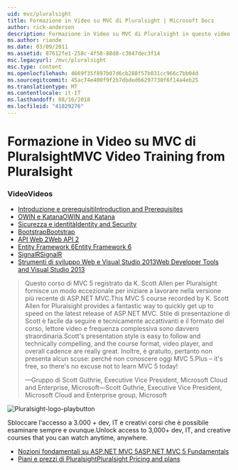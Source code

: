 ```yaml
---
uid: mvc/pluralsight
title: Formazione in Video su MVC di Pluralsight | Microsoft Docs
author: rick-anderson
description: Formazione in Video su MVC di Pluralsight in questo video di formazione gratuito otterrà è attivo e in esecuzione con ASP.NET MVC. Viene descritto come tutti gli elementi di configurazione di una soluzione di sviluppo...
ms.author: riande
ms.date: 03/09/2011
ms.assetid: 87612fe1-258c-4f50-88d8-c3047dec3f14
msc.legacyurl: /mvc/pluralsight
msc.type: content
ms.openlocfilehash: 4669f35f897b07d6cb288f57b031cc966c7bb04d
ms.sourcegitcommit: 45ac74e400f9f2b7dbded66297730f6f14a4eb25
ms.translationtype: MT
ms.contentlocale: it-IT
ms.lasthandoff: 08/16/2018
ms.locfileid: "41829276"
---
```

<a name="mvc-video-training-from-pluralsight"></a><span data-ttu-id="2b95f-104">Formazione in Video su MVC di Pluralsight</span><span class="sxs-lookup"><span data-stu-id="2b95f-104">MVC Video Training from Pluralsight</span></span>
====================
### <a name="videos"></a><span data-ttu-id="2b95f-105">Video</span><span class="sxs-lookup"><span data-stu-id="2b95f-105">Videos</span></span>

- [<span data-ttu-id="2b95f-106">Introduzione e prerequisiti</span><span class="sxs-lookup"><span data-stu-id="2b95f-106">Introduction and Prerequisites</span></span>](https://pluralsight.com/training/Player?author=scott-allen&name=aspdotnet-mvc5-fundamentals-m1-introduction&mode=live&clip=0&course=aspdotnet-mvc5-fundamentals)
- [<span data-ttu-id="2b95f-107">OWIN e Katana</span><span class="sxs-lookup"><span data-stu-id="2b95f-107">OWIN and Katana</span></span>](https://pluralsight.com/training/Player?author=scott-allen&name=aspdotnet-mvc5-fundamentals-m2-katana&mode=live&clip=0&course=aspdotnet-mvc5-fundamentals)
- [<span data-ttu-id="2b95f-108">Sicurezza e identità</span><span class="sxs-lookup"><span data-stu-id="2b95f-108">Identity and Security</span></span>](https://pluralsight.com/training/Player?author=scott-allen&name=aspdotnet-mvc5-fundamentals-m3-identity&mode=live&clip=0&course=aspdotnet-mvc5-fundamentals)
- [<span data-ttu-id="2b95f-109">Bootstrap</span><span class="sxs-lookup"><span data-stu-id="2b95f-109">Bootstrap</span></span>](https://pluralsight.com/training/Player?author=scott-allen&name=aspdotnet-mvc5-fundamentals-m4-bootstrap&mode=live&clip=0&course=aspdotnet-mvc5-fundamentals)
- [<span data-ttu-id="2b95f-110">API Web 2</span><span class="sxs-lookup"><span data-stu-id="2b95f-110">Web API 2</span></span>](https://pluralsight.com/training/Player?author=scott-allen&name=aspdotnet-mvc5-fundamentals-m5-webapi2&mode=live&clip=0&course=aspdotnet-mvc5-fundamentals)
- [<span data-ttu-id="2b95f-111">Entity Framework 6</span><span class="sxs-lookup"><span data-stu-id="2b95f-111">Entity Framework 6</span></span>](https://pluralsight.com/training/Player?author=scott-allen&name=aspdotnet-mvc5-fundamentals-m6-ef6&mode=live&clip=0&course=aspdotnet-mvc5-fundamentals)
- [<span data-ttu-id="2b95f-112">SignalR</span><span class="sxs-lookup"><span data-stu-id="2b95f-112">SignalR</span></span>](https://pluralsight.com/training/Player?author=scott-allen&name=aspdotnet-mvc5-fundamentals-m7-signalr&mode=live&clip=0&course=aspdotnet-mvc5-fundamentals)
- [<span data-ttu-id="2b95f-113">Strumenti di sviluppo Web e Visual Studio 2013</span><span class="sxs-lookup"><span data-stu-id="2b95f-113">Web Developer Tools and Visual Studio 2013</span></span>](https://pluralsight.com/training/Player?author=scott-allen&name=aspdotnet-mvc5-fundamentals-m8-visualstudio&mode=live&clip=0&course=aspdotnet-mvc5-fundamentals)

> <span data-ttu-id="2b95f-114">Questo corso di MVC 5 registrato da K. Scott Allen per Pluralsight fornisce un modo eccezionale per iniziare a lavorare nella versione più recente di ASP.NET MVC.</span><span class="sxs-lookup"><span data-stu-id="2b95f-114">This MVC 5 course recorded by K. Scott Allen for Pluralsight provides a fantastic way to quickly get up to speed on the latest release of ASP.NET MVC.</span></span> <span data-ttu-id="2b95f-115">Stile di presentazione di Scott è facile da seguire e tecnicamente accattivanti e il formato del corso, lettore video e frequenza complessiva sono davvero straordinaria.</span><span class="sxs-lookup"><span data-stu-id="2b95f-115">Scott's presentation style is easy to follow and technically compelling, and the course format, video player, and overall cadence are really great.</span></span> <span data-ttu-id="2b95f-116">Inoltre, è gratuito, pertanto non presenta alcun scuse: perché non conoscere oggi MVC 5.</span><span class="sxs-lookup"><span data-stu-id="2b95f-116">Plus – it's free, so there's no excuse not to learn MVC 5 today!</span></span>
>
> <span data-ttu-id="2b95f-117">&mdash;Gruppo di Scott Guthrie, Executive Vice President, Microsoft Cloud and Enterprise, Microsoft</span><span class="sxs-lookup"><span data-stu-id="2b95f-117">&mdash;Scott Guthrie, Executive Vice President, Microsoft Cloud and Enterprise group, Microsoft</span></span>

![Pluralsight-logo-playbutton](pluralsight/_static/image1.png)

<span data-ttu-id="2b95f-119">Sbloccare l'accesso a 3.000 + dev, IT e creativi corsi che è possibile esaminare sempre e ovunque.</span><span class="sxs-lookup"><span data-stu-id="2b95f-119">Unlock access to 3,000+ dev, IT, and creative courses that you can watch anytime, anywhere.</span></span>

* [<span data-ttu-id="2b95f-120">Nozioni fondamentali su ASP.NET MVC 5</span><span class="sxs-lookup"><span data-stu-id="2b95f-120">ASP.NET MVC 5 Fundamentals</span></span>](https://www.pluralsight.com/courses/aspdotnet-mvc5-fundamentals)
* [<span data-ttu-id="2b95f-121">Piani e prezzi di Pluralsight</span><span class="sxs-lookup"><span data-stu-id="2b95f-121">Pluralsight Pricing and plans</span></span>](https://www.pluralsight.com/pricing)
